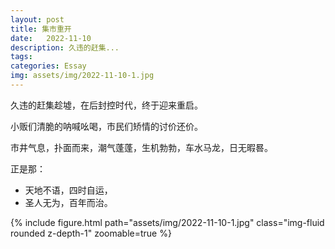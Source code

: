 ```yaml
---
layout: post
title: 集市重开
date:   2022-11-10
description: 久违的赶集...
tags:
categories: Essay
img: assets/img/2022-11-10-1.jpg
---
```


久违的赶集趁墟，在后封控时代，终于迎来重启。

小贩们清脆的呐喊吆喝，市民们矫情的讨价还价。

市井气息，扑面而来，潮气蓬蓬，生机勃勃，车水马龙，日无暇晷。

正是那：  
- 天地不语，四时自运，
- 圣人无为，百年而治。

<div class="row">
    <div class="col-sm-8 mt-3 mt-md-0">
        {% include figure.html path="assets/img/2022-11-10-1.jpg"  class="img-fluid rounded z-depth-1" zoomable=true %}
    </div>
</div>
